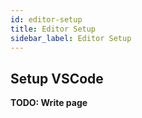 ```yaml
---
id: editor-setup
title: Editor Setup
sidebar_label: Editor Setup
---
```


## Setup VSCode

**TODO: Write page**
